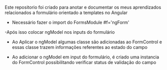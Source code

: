 Este repositorio foi criado para anotar e documentar os meus aprendizados relacionados a formulário orientado a templates no Angular

- Necessário fazer o import do FormsModule #f='ngForm'

-Após isso colocar ngModel nos inputs do formulário 

- Ao Aplicar o ngModel algumas classe são adicionadas ao FormControl e essas classe trazem informações referentes ao estado do campo

- Ao adicionar o ngModel em input do formulário, é criado uma instancia do FormControl possibilitando verificar status de validação do campo